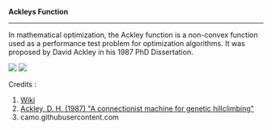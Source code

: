 **Ackleys Function**

---

In mathematical optimization, the Ackley function is a non-convex function used as a performance test problem for optimization algorithms. It was proposed by David Ackley in his 1987 PhD Dissertation.

<img src="https://latex.codecogs.com/svg.latex?f(x_1,x_2)&space;=&space;-20exp{([0.2\sqrt{0.5(x_1^2&space;&plus;&space;x_2^2)}])}&space;-&space;exp{([0.5(\cos{2\pi&space;x_1}&space;&plus;&space;\cos{2\pi&space;x_2})])}&space;&plus;&space;e&space;&plus;20">

<img src ="https://upload.wikimedia.org/wikipedia/commons/e/e0/Ackley.gif">

Credits : 

1.   [Wiki](https://https://en.wikipedia.org/wiki/Ackley_function)
2.   <a href="https://https://books.google.lk/books?id=sx_VBwAAQBAJ&printsec=frontcover&redir_esc=y#v=snippet&q=%22Ackley%20function%22&f=false">Ackley, D. H. (1987) "A connectionist machine for genetic hillclimbing"</a>
3. camo.githubusercontent.com

